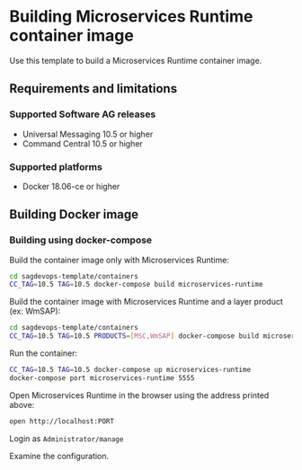 <!-- Copyright 2013 - 2018 Software AG, Darmstadt, Germany and/or its licensors

   SPDX-License-Identifier: Apache-2.0

    Licensed under the Apache License, Version 2.0 (the "License");
    you may not use this file except in compliance with the License.
    You may obtain a copy of the License at

        http://www.apache.org/licenses/LICENSE-2.0

    Unless required by applicable law or agreed to in writing, software
    distributed under the License is distributed on an "AS IS" BASIS,
     WITHOUT WARRANTIES OR CONDITIONS OF ANY KIND, either express or implied.
     See the License for the specific language governing permissions and

     limitations under the License.                                                  

-->

# Building Microservices Runtime container image

Use this template to build a Microservices Runtime container image.

## Requirements and limitations

### Supported Software AG releases

* Universal Messaging 10.5 or higher
* Command Central 10.5 or higher

### Supported platforms

* Docker 18.06-ce or higher

## Building Docker image

### Building using docker-compose

Build the container image only with Microservices Runtime:

```bash
cd sagdevops-template/containers
CC_TAG=10.5 TAG=10.5 docker-compose build microservices-runtime
```

Build the container image with Microservices Runtime and a layer product (ex: WmSAP):

```bash
cd sagdevops-template/containers
CC_TAG=10.5 TAG=10.5 PRODUCTS=[MSC,WmSAP] docker-compose build microservices-runtime
```

Run the container:

```bash
CC_TAG=10.5 TAG=10.5 docker-compose up microservices-runtime
docker-compose port microservices-runtime 5555
```

Open Microservices Runtime in the browser using the address printed above:

```bash
open http://localhost:PORT
```

Login as `Administrator/manage`

Examine the configuration.